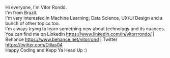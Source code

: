 Hi everyone, I'm Vitor Rondó.
<br />
I'm from Brazil.
<br />
I'm very interested in Machine Learning, Data Science, UX/UI Design and a bunch of other topics too.
<br />
I'm always trying to learn something new about technology and its nuances.
<br />
You can find me on Linkedin https://www.linkedin.com/in/vitorrrondo/ | Behance https://www.behance.net/vitorrond | Twitter https://twitter.com/Dillas04
<br />
Happy Coding and Kepp Ya Head Up :) 

